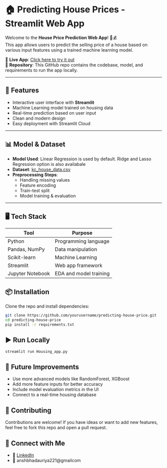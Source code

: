 # 🏠 Predicting House Prices - Streamlit Web App 

Welcome to the **House Price Prediction Web App**! 🧠💰  
This app allows users to predict the selling price of a house based on various input features using a trained machine learning model.

🔗 **Live App**: [Click here to try it out](https://predictinghouseprice-2wmils6atc7qpjmjotnkyq.streamlit.app/)  
📁 **Repository**: This GitHub repo contains the codebase, model, and requirements to run the app locally.

---

## 🚀 Features

- Interactive user interface with **Streamlit**
- Machine Learning model trained on housing data
- Real-time prediction based on user input
- Clean and modern design
- Easy deployment with Streamlit Cloud

---

## 📊 Model & Dataset

- **Model Used**: Linear Regression is used by default. Ridge and Lasso Regression option is also availabale
- **Dataset**: [kc_house_data.csv](https://www.kaggle.com/datasets/harlfoxem/housesalesprediction)
- **Preprocessing Steps**:
  - Handling missing values
  - Feature encoding
  - Train-test split
  - Model training & evaluation

---

## 🖥️ Tech Stack

| Tool           | Purpose                            |
|----------------|-------------------------------------|
| Python         | Programming language                |
| Pandas, NumPy  | Data manipulation                   |
| Scikit-learn   | Machine Learning                    |
| Streamlit      | Web app framework                   |
| Jupyter Notebook | EDA and model training            |

  
## 📦 Installation

Clone the repo and install dependencies:

```bash
git clone https://github.com/yourusername/predicting-house-price.git
cd predicting-house-price
pip install -r requirements.txt
```
## ▶️ Run Locally

```bash
streamlit run Housing_app.py
```

## 🧠 Future Improvements

- Use more advanced models like RandomForest, XGBoost
- Add more feature inputs for better accuracy
- Include model evaluation metrics in the UI
- Connect to a real-time housing database

## 🤝 Contributing

Contributions are welcome! If you have ideas or want to add new features, feel free to fork this repo and open a pull request.

## 📩 Connect with Me
- 💼 [LinkedIn](https://www.linkedin.com/in/anshsinghbhadauriya/)
- 📧 anshbhadauriya221@gmailcom





